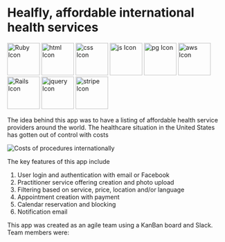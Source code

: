 # Healfly, affordable international health services


<img src="https://cdn.svgporn.com/logos/ruby.svg" alt="Ruby Icon" width="75" height="75"/>
<img src="https://cdn.svgporn.com/logos/html-5.svg" alt="html Icon" width="75" height="75"/>
<img src="https://cdn.svgporn.com/logos/css-3.svg" alt="css Icon" width="75" height="75"/>
<img src="https://cdn.svgporn.com/logos/javascript.svg" alt="js Icon" width="75" height="75"/>
<img src="https://cdn.svgporn.com/logos/postgresql.svg" alt="pg Icon" width="75" height="75"/>
<img src="https://cdn.svgporn.com/logos/aws.svg" alt="aws Icon" width="75" height="75"/>
<img src="https://cdn.svgporn.com/logos/rails.svg" alt="Rails Icon" width="75" height="75"/>
<img src="https://cdn.svgporn.com/logos/jquery.svg" alt="jquery Icon" width="75" height="75"/>
<img src="https://cdn.svgporn.com/logos/stripe.svg" alt="stripe Icon" width="75" height="75"/>


The idea behind this app was to have a listing of affordable health service providers around the world. The healthcare situation in the United States has gotten out of control with costs 

<img src="https://medicaltourism.com/Content/images/Jordan/tbl1.jpg" alt="Costs of procedures internationally"/>

The key features of this app include 

  1. User login and authentication with email or Facebook
  2. Practitioner service offering creation and photo upload 
  3. Filtering based on service, price, location and/or language 
  4. Appointment creation with payment 
  5. Calendar reservation and blocking 
  6. Notification email 

  This app was created as an agile team using a KanBan board and Slack. Team members were: 
